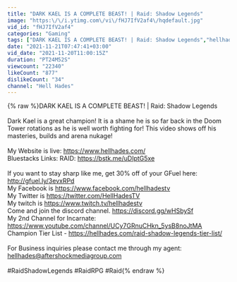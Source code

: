 ```yaml
---
title: "DARK KAEL IS A COMPLETE BEAST! | Raid: Shadow Legends"
image: "https:\/\/i.ytimg.com\/vi\/fHJ7IfV2af4\/hqdefault.jpg"
vid_id: "fHJ7IfV2af4"
categories: "Gaming"
tags: ["DARK KAEL IS A COMPLETE BEAST! | Raid: Shadow Legends","hellhadestv","hell hades"]
date: "2021-11-21T07:47:41+03:00"
vid_date: "2021-11-20T11:00:15Z"
duration: "PT24M52S"
viewcount: "22340"
likeCount: "877"
dislikeCount: "34"
channel: "Hell Hades"
---
```

{% raw %}DARK KAEL IS A COMPLETE BEAST! | Raid: Shadow Legends<br /><br />Dark Kael is a great champion! It is a shame he is so far back in the Doom Tower rotations as he is well worth fighting for! This video shows off his masteries, builds and arena nukage!<br /><br />My Website is live: <a rel="nofollow" target="blank" href="https://www.hellhades.com/">https://www.hellhades.com/</a><br />Bluestacks Links: RAID: <a rel="nofollow" target="blank" href="https://bstk.me/uDIptG5xe">https://bstk.me/uDIptG5xe</a><br /><br />If you want to stay sharp like me, get 30% off of your GFuel here: <a rel="nofollow" target="blank" href="http://gfuel.ly/3evxRPd">http://gfuel.ly/3evxRPd</a><br />My Facebook is <a rel="nofollow" target="blank" href="https://www.facebook.com/hellhadestv">https://www.facebook.com/hellhadestv</a><br />My Twitter is <a rel="nofollow" target="blank" href="https://twitter.com/HellHadesTV">https://twitter.com/HellHadesTV</a><br />My twitch is <a rel="nofollow" target="blank" href="https://www.twitch.tv/hellhadestv">https://www.twitch.tv/hellhadestv</a><br />Come and join the discord channel. <a rel="nofollow" target="blank" href="https://discord.gg/wHSbySf">https://discord.gg/wHSbySf</a><br />My 2nd Channel for Incarnate: <a rel="nofollow" target="blank" href="https://www.youtube.com/channel/UCy7GRnuCHkn_5ysB8noJtMA">https://www.youtube.com/channel/UCy7GRnuCHkn_5ysB8noJtMA</a><br />Champion Tier List - <a rel="nofollow" target="blank" href="https://hellhades.com/raid-shadow-legends-tier-list/">https://hellhades.com/raid-shadow-legends-tier-list/</a><br /><br />For Business inquiries please contact me through my agent: hellhades@aftershockmediagroup.com<br /><br />#RaidShadowLegends #RaidRPG #Raid{% endraw %}
